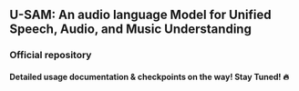 ## U-SAM: An audio language Model for Unified Speech, Audio, and Music Understanding


### Official repository


#### Detailed usage documentation & checkpoints on the way! Stay Tuned! 🔥
